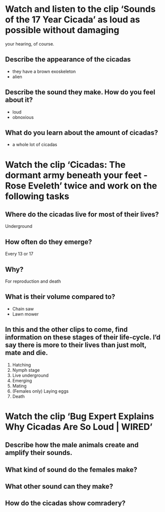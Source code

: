 # Watch and listen to the clip ‘Sounds of the 17 Year Cicada’ as loud as possible without damaging
your hearing, of course.
## Describe the appearance of the cicadas
+ they have a brown exoskeleton 
+ alien
## Describe the sound they make. How do you feel about it?
+ loud
+ obnoxious
## What do you learn about the amount of cicadas?
+ a whole lot of cicadas
# Watch the clip ‘Cicadas: The dormant army beneath your feet - Rose Eveleth’ twice and work on the following tasks
## Where do the cicadas live for most of their lives?
Underground
## How often do they emerge?
Every 13 or 17 
## Why?
For reproduction and death
## What is their volume compared to?
+ Chain saw
+ Lawn mower
##  In this and the other clips to come, find information on these stages of their life-cycle. I’d say there is more to their lives than just molt, mate and die.
1. Hatching 
2. Nymph stage 
3. Live underground 
4. Emerging
5. Mating
6. (Females only) Laying eggs
7. Death
# Watch the clip ‘Bug Expert Explains Why Cicadas Are So Loud | WIRED’
## Describe how the male animals create and amplify their sounds.
## What kind of sound do the females make?
## What other sound can they make?
## How do the cicadas show comradery?

